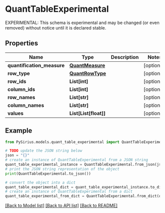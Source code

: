 # QuantTableExperimental

EXPERIMENTAL: This schema is experimental and may be changed (or even removed) without notice until it is declared stable.

## Properties

Name | Type | Description | Notes
------------ | ------------- | ------------- | -------------
**quantification_measure** | [**QuantMeasure**](QuantMeasure.md) |  | [optional] 
**row_type** | [**QuantRowType**](QuantRowType.md) |  | [optional] 
**row_ids** | **List[int]** |  | [optional] 
**column_ids** | **List[int]** |  | [optional] 
**row_names** | **List[str]** |  | [optional] 
**column_names** | **List[str]** |  | [optional] 
**values** | **List[List[float]]** |  | [optional] 

## Example

```python
from PySirius.models.quant_table_experimental import QuantTableExperimental

# TODO update the JSON string below
json = "{}"
# create an instance of QuantTableExperimental from a JSON string
quant_table_experimental_instance = QuantTableExperimental.from_json(json)
# print the JSON string representation of the object
print(QuantTableExperimental.to_json())

# convert the object into a dict
quant_table_experimental_dict = quant_table_experimental_instance.to_dict()
# create an instance of QuantTableExperimental from a dict
quant_table_experimental_from_dict = QuantTableExperimental.from_dict(quant_table_experimental_dict)
```
[[Back to Model list]](../README.md#documentation-for-models) [[Back to API list]](../README.md#documentation-for-api-endpoints) [[Back to README]](../README.md)


